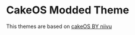 # CakeOS Modded Theme
This themes are based on [cakeOS BY niivu](https://www.deviantart.com/niivu/art/cakeOS-760118003)
